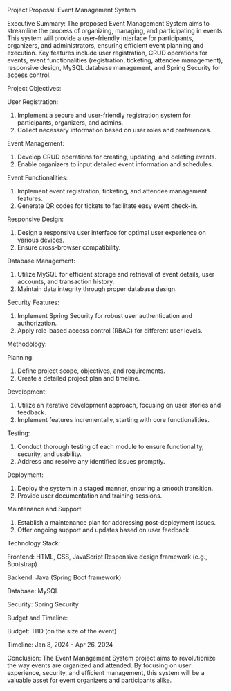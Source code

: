 Project Proposal: Event Management System

Executive Summary:
The proposed Event Management System aims to streamline the process of organizing, managing, and participating in events. This system will provide a user-friendly interface for participants, organizers, and administrators, ensuring efficient event planning and execution. Key features include user registration, CRUD operations for events, event functionalities (registration, ticketing, attendee management), responsive design, MySQL database management, and Spring Security for access control.

Project Objectives:

User Registration:
1. Implement a secure and user-friendly registration system for participants, organizers, and admins.
2. Collect necessary information based on user roles and preferences.

Event Management:
1. Develop CRUD operations for creating, updating, and deleting events.
2. Enable organizers to input detailed event information and schedules.

Event Functionalities:
1. Implement event registration, ticketing, and attendee management features.
2. Generate QR codes for tickets to facilitate easy event check-in.

Responsive Design:
1. Design a responsive user interface for optimal user experience on various devices.
2. Ensure cross-browser compatibility.

Database Management:
1. Utilize MySQL for efficient storage and retrieval of event details, user accounts, and transaction history.
2. Maintain data integrity through proper database design.

Security Features:
1. Implement Spring Security for robust user authentication and authorization.
2. Apply role-based access control (RBAC) for different user levels.

Methodology:

Planning:
1. Define project scope, objectives, and requirements.
2. Create a detailed project plan and timeline.

Development:
1. Utilize an iterative development approach, focusing on user stories and feedback.
2. Implement features incrementally, starting with core functionalities.

Testing:
1. Conduct thorough testing of each module to ensure functionality, security, and usability.
2. Address and resolve any identified issues promptly.

Deployment:
1. Deploy the system in a staged manner, ensuring a smooth transition.
2. Provide user documentation and training sessions.

Maintenance and Support:
1. Establish a maintenance plan for addressing post-deployment issues.
2. Offer ongoing support and updates based on user feedback.

Technology Stack:

Frontend:
HTML, CSS, JavaScript
Responsive design framework (e.g., Bootstrap)

Backend:
Java (Spring Boot framework)

Database:
MySQL

Security:
Spring Security

Budget and Timeline:

Budget: TBD (on the size of the event)

Timeline: Jan 8, 2024 - Apr 26, 2024

Conclusion:
The Event Management System project aims to revolutionize the way events are organized and attended. By focusing on user experience, security, and efficient management, this system will be a valuable asset for event organizers and participants alike.